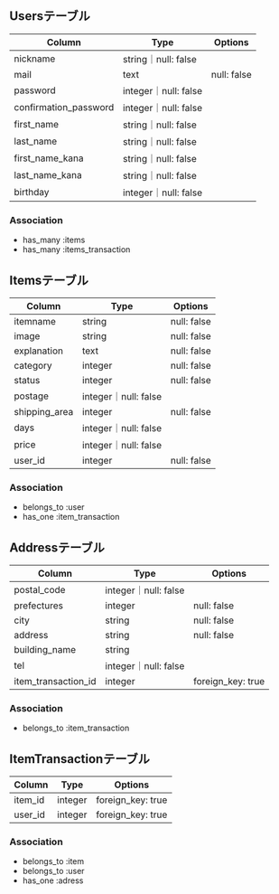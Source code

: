 ## Usersテーブル

|Column|Type|Options|
|------|----|-------|
|nickname|string｜null: false|
|mail|text|null: false|
|password|integer｜null: false|
|confirmation_password|integer｜null: false|
|first_name|string｜null: false|
|last_name|string｜null: false|
|first_name_kana|string｜null: false|
|last_name_kana|string｜null: false|
|birthday|integer｜null: false|


### Association
- has_many :items
- has_many :items_transaction


## Itemsテーブル

|Column|Type|Options|
|------|----|-------|
|itemname|string|null: false|
|image|string|null: false|
|explanation|text|null: false|
|category|integer|null: false|
|status|integer|null: false|
|postage|integer｜null: false|
|shipping_area|integer|null: false|
|days|integer｜null: false|
|price|integer｜null: false|
|user_id|integer|null: false|foreign_key: true|


### Association
- belongs_to :user
- has_one :item_transaction


## Addressテーブル

|Column|Type|Options|
|------|----|-------|
|postal_code|integer｜null: false|
|prefectures|integer|null: false|
|city|string|null: false|
|address|string|null: false|
|building_name|string|
|tel|integer｜null: false|
|item_transaction_id|integer|foreign_key: true|



### Association
- belongs_to :item_transaction


## ItemTransactionテーブル

|Column|Type|Options|
|------|----|-------|
|item_id|integer|foreign_key: true|
|user_id|integer|foreign_key: true|

### Association
- belongs_to :item
- belongs_to :user
- has_one :adress